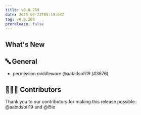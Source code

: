 ```yaml
---
title: v0.8.269
date: 2025-06-22T05:19:04Z
tag: v0.8.269
prerelease: false
---
```


## What's New
## 🔤 General
- permission middleware @aabidsofi19 (#3676)

## 👨🏽‍💻 Contributors

Thank you to our contributors for making this release possible:
@aabidsofi19 and @l5io

